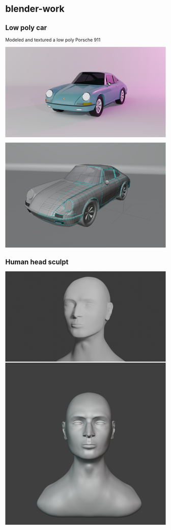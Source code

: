 # blender-work


## Low poly car

Modeled and textured a low poly Porsche 911

![Rendered image of a low poly Porsche](car.png)

![Topology of the car](car_topology.png)


## Human head sculpt

![Render of the sculpt](head.png)
![Front view of the sculpt](head_front.png)